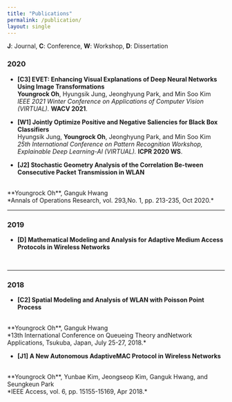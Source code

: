```yaml
---
title: "Publications"
permalink: /publication/
layout: single
---
```


**J**: Journal, **C**: Conference, **W**: Workshop, **D**: Dissertation

### 2020
- **[C3] EVET: Enhancing Visual Explanations of Deep Neural Networks Using Image Transformations**
  <br>
  **Youngrock Oh**, Hyungsik Jung, Jeonghyung Park, and Min Soo Kim
  <br>
  *IEEE 2021 Winter Conference on Applications of Computer Vision (VIRTUAL).* **WACV 2021**.
  <br>  

- **[W1] Jointly Optimize Positive and Negative Saliencies for Black Box Classifiers**
  <br>
  Hyungsik Jung, **Youngrock Oh**, Jeonghyung Park, and Min Soo Kim
  <br>
  *25th International Conference on Pattern Recognition Workshop, Explainable Deep Learning-AI (VIRTUAL).* **ICPR 2020 WS**.
  <br>  
  
- **[J2] Stochastic Geometry Analysis of the Correlation Be-tween Consecutive Packet Transmission in WLAN**
 <br>
 **Youngrock Oh**, Ganguk Hwang
 <br>
 *Annals of Operations Research, vol. 293,No. 1, pp. 213-235, Oct 2020.*
 <br>

---
### 2019
- **[D] Mathematical Modeling and Analysis for Adaptive Medium Access Protocols in Wireless Networks**
<br>

---
### 2018
- **[C2] Spatial Modeling and Analysis of WLAN with Poisson Point Process**
<br>
**Youngrock Oh**, Ganguk Hwang
<br>
*13th  International  Conference  on  Queueing  Theory  andNetwork Applications,
Tsukuba, Japan, July 25-27, 2018.*
<br>

- **[J1] A New Autonomous AdaptiveMAC Protocol in Wireless Networks**
<br>
**Youngrock Oh**, Yunbae Kim, Jeongseop Kim, Ganguk Hwang, and Seungkeun Park
<br>
*IEEE Access, vol. 6, pp. 15155-15169, Apr 2018.*
<br>